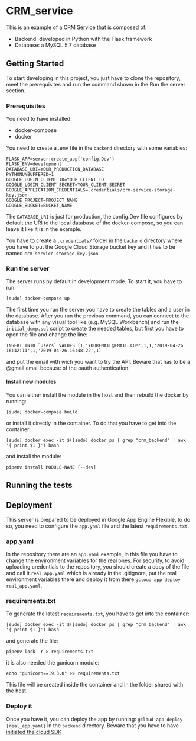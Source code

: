 # CRM_service
This is an example of a CRM Service that is composed of:
- Backend: developed in Python with the Flask framework
- Database: a MySQL 5.7 database
## Getting Started
To start developing in this project, you just have to clone the repository, meet the prerequisites and run the command shown in the Run the server section.
### Prerequisites
You need to have installed:
- docker-compose 
- docker

You need to create a .env file in the `backend` directory with some variables:
```
FLASK_APP=server:create_app('config.Dev')
FLASK_ENV=development
DATABASE_URI=YOUR_PRODUCTION_DATABASE 
PYTHONUNBUFFERED=1
GOOGLE_LOGIN_CLIENT_ID=YOUR_CLIENT_ID
GOOGLE_LOGIN_CLIENT_SECRET=YOUR_CLIENT_SECRET
GOOGLE_APPLICATION_CREDENTIALS=.credentials/crm-service-storage-key.json
GOOGLE_PROJECT=PROJECT_NAME
GOOGLE_BUCKET=BUCKET_NAME
```
The `DATABASE_URI` is just for production, the config.Dev file configures by default the URI to the local database of the docker-compose, so you can leave it like it is in the example.

You have to create a `.credentials/` folder in the `backend` directory where you have to put the Google Cloud Storage bucket key and it has to be named `crm-service-storage-key.json`.


### Run the server
The server runs by default in development mode. To start it, you have to run:

`[sudo] docker-compose up`

The first time you run the server you have to create the tables and a user in the database. After you run the previous command, you can connect to the database with any visual tool like (e.g. MySQL Workbench) and run the `initial_dump.sql` script to create the needed tables, but first you have to open the file and change the line:

```INSERT INTO `users` VALUES (1,'YOUREMAIL@EMAIL.COM',1,1,'2019-04-26 16:42:11',1,'2019-04-26 16:48:22',1)```

and put the email with wich you want to try the API. Beware that has to be a @gmail email because of the oauth authentication.

#### Install new modules
You can either install the module in the host and then rebuild the docker by running:

`[sudo] docker-compose build` 

or install it directly in the container. To do that you have to get into the container: 

`[sudo] docker exec -it $([sudo] docker ps | grep "crm_backend" | awk '{ print $1 }') bash`

and install the module:

`pipenv install MODULE-NAME [--dev]`

## Running the tests
<!-- TODO -->
## Deployment
This server is prepared to be deployed in Google App Engine Flexible, to do so, you need to configure the `app.yaml` file and the latest `requirements.txt`.
### app.yaml
In the repository there are an `app.yaml` example, in this file you have to change the environment variables for the real ones. For security, to avoid uploading credentials to the repository, you should create a copy of the file and call it `real_app.yaml` which is already in the .gitignore, put the real environment variables there and deploy it from there `gcloud app deploy real_app.yaml`.
### requirements.txt
To generate the latest `requirements.txt`, you have to get into the container:

`[sudo] docker exec -it $([sudo] docker ps | grep "crm_backend" | awk '{ print $1 }') bash`

and generate the file:

`pipenv lock -r > requirements.txt`

it is also needed the gunicorn module:

`echo "gunicorn==19.3.0" >> requirements.txt`

This file will be created inside the container and in the folder shared with the host.
### Deploy it
Once you have it, you can deploy the app by running: `gcloud app deploy [real_app.yaml]` in the `backend` directory. Beware that you have to have [initiated the cloud SDK](https://cloud.google.com/sdk/docs/initializing "Initializing Cloud SDK")
